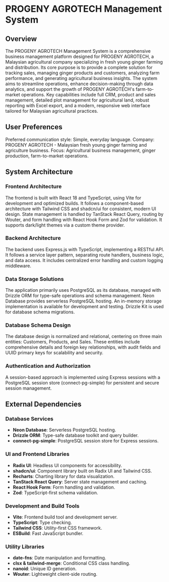 # PROGENY AGROTECH Management System

## Overview
The PROGENY AGROTECH Management System is a comprehensive business management platform designed for PROGENY AGROTECH, a Malaysian agricultural company specializing in fresh young ginger farming and distribution. Its core purpose is to provide a complete solution for tracking sales, managing ginger products and customers, analyzing farm performance, and generating agricultural business insights. The system aims to streamline operations, enhance decision-making through data analytics, and support the growth of PROGENY AGROTECH's farm-to-market operations. Key capabilities include full CRM, product and sales management, detailed plot management for agricultural land, robust reporting with Excel export, and a modern, responsive web interface tailored for Malaysian agricultural practices.

## User Preferences
Preferred communication style: Simple, everyday language.
Company: PROGENY AGROTECH - Malaysian fresh young ginger farming and agriculture business.
Focus: Agricultural business management, ginger production, farm-to-market operations.

## System Architecture

### Frontend Architecture
The frontend is built with React 18 and TypeScript, using Vite for development and optimized builds. It follows a component-based architecture with Tailwind CSS and shadcn/ui for consistent, modern UI design. State management is handled by TanStack React Query, routing by Wouter, and form handling with React Hook Form and Zod for validation. It supports dark/light themes via a custom theme provider.

### Backend Architecture
The backend uses Express.js with TypeScript, implementing a RESTful API. It follows a service layer pattern, separating route handlers, business logic, and data access. It includes centralized error handling and custom logging middleware.

### Data Storage Solutions
The application primarily uses PostgreSQL as its database, managed with Drizzle ORM for type-safe operations and schema management. Neon Database provides serverless PostgreSQL hosting. An in-memory storage implementation is available for development and testing. Drizzle Kit is used for database schema migrations.

### Database Schema Design
The database design is normalized and relational, centering on three main entities: Customers, Products, and Sales. These entities include comprehensive details and foreign key relationships, with audit fields and UUID primary keys for scalability and security.

### Authentication and Authorization
A session-based approach is implemented using Express sessions with a PostgreSQL session store (connect-pg-simple) for persistent and secure session management.

## External Dependencies

### Database Services
- **Neon Database**: Serverless PostgreSQL hosting.
- **Drizzle ORM**: Type-safe database toolkit and query builder.
- **connect-pg-simple**: PostgreSQL session store for Express sessions.

### UI and Frontend Libraries
- **Radix UI**: Headless UI components for accessibility.
- **shadcn/ui**: Component library built on Radix UI and Tailwind CSS.
- **Recharts**: Charting library for data visualization.
- **TanStack React Query**: Server state management and caching.
- **React Hook Form**: Form handling and validation.
- **Zod**: TypeScript-first schema validation.

### Development and Build Tools
- **Vite**: Frontend build tool and development server.
- **TypeScript**: Type checking.
- **Tailwind CSS**: Utility-first CSS framework.
- **ESBuild**: Fast JavaScript bundler.

### Utility Libraries
- **date-fns**: Date manipulation and formatting.
- **clsx & tailwind-merge**: Conditional CSS class handling.
- **nanoid**: Unique ID generation.
- **Wouter**: Lightweight client-side routing.